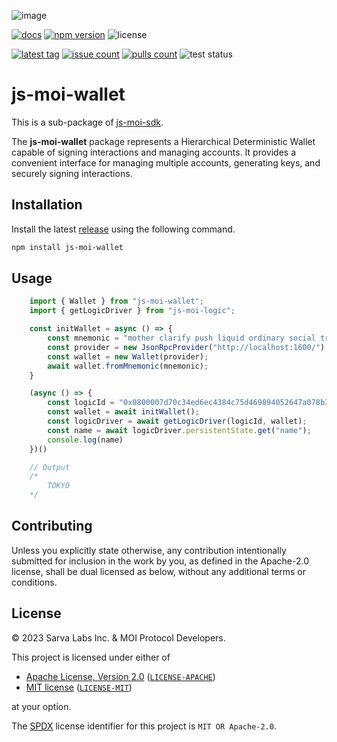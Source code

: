 ![image](https://moi-js.s3.amazonaws.com/moi-banner.png)

[latestrelease]: https://github.com/sarvalabs/js-moi-sdk/releases/latest
[issueslink]: https://github.com/sarvalabs/js-moi-sdk/issues
[pullslink]: https://github.com/sarvalabs/js-moi-sdk/pulls
[pkgdocs]: https://docs.moi.technology/docs/build/packages/js-moi-sdk

[![docs](https://img.shields.io/badge/npm-documentation-red?style=for-the-badge)][pkgdocs]
[![npm version](https://img.shields.io/npm/v/js-moi-sdk.svg?style=for-the-badge)](https://npmjs.com/js-moi-sdk)
![license](https://img.shields.io/badge/license-MIT%2FApache--2.0-informational?style=for-the-badge)

[![latest tag](https://img.shields.io/github/v/tag/sarvalabs/js-moi-sdk?color=blue&label=latest%20tag&sort=semver&style=for-the-badge)][latestrelease]
[![issue count](https://img.shields.io/github/issues/sarvalabs/js-moi-sdk?style=for-the-badge&color=yellow)][issueslink]
[![pulls count](https://img.shields.io/github/issues-pr/sarvalabs/js-moi-sdk?style=for-the-badge&color=brightgreen)][pullslink]
![test status](https://img.shields.io/github/actions/workflow/status/sarvalabs/js-moi-sdk/test.yml?label=test&style=for-the-badge)


# js-moi-wallet

This is a sub-package of [js-moi-sdk](https://github.com/sarvalabs/js-moi-sdk).

The **js-moi-wallet** package represents a Hierarchical Deterministic Wallet capable of signing interactions and managing accounts. It provides a convenient interface for managing multiple accounts, generating keys, and securely signing interactions.

## Installation
Install the latest [release](https://github.com/sarvalabs/js-moi-sdk/releases) using the following command.

```sh
npm install js-moi-wallet
```

## Usage

```javascript
    import { Wallet } from "js-moi-wallet";
    import { getLogicDriver } from "js-moi-logic";

    const initWallet = async () => {
        const mnemonic = "mother clarify push liquid ordinary social track ...";
        const provider = new JsonRpcProvider("http://localhost:1600/");
        const wallet = new Wallet(provider);
        await wallet.fromMnemonic(mnemonic);
    }

    (async () => {
        const logicId = "0x0800007d70c34ed6ec4384c75d469894052647a078b33ac0f08db0d3751c1fce29a49a";
        const wallet = await initWallet();
        const logicDriver = await getLogicDriver(logicId, wallet);
        const name = await logicDriver.persistentState.get("name");
        console.log(name)
    })()

    // Output
    /*
        TOKYO
    */
```

## Contributing
Unless you explicitly state otherwise, any contribution intentionally submitted
for inclusion in the work by you, as defined in the Apache-2.0 license, shall be
dual licensed as below, without any additional terms or conditions.

## License
&copy; 2023 Sarva Labs Inc. & MOI Protocol Developers.

This project is licensed under either of
- [Apache License, Version 2.0](https://www.apache.org/licenses/LICENSE-2.0) ([`LICENSE-APACHE`](LICENSE-APACHE))
- [MIT license](https://opensource.org/licenses/MIT) ([`LICENSE-MIT`](LICENSE-MIT))

at your option.

The [SPDX](https://spdx.dev) license identifier for this project is `MIT OR Apache-2.0`.
